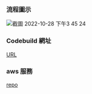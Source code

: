 ### 流程圖示
![截圖 2022-10-28 下午3 45 24](https://user-images.githubusercontent.com/39054010/198532744-0099a9b1-b421-4de4-a499-7f7a69740815.png)


### Codebuild 網址
[URL](https://ap-northeast-1.console.aws.amazon.com/codesuite/codebuild/171191418924/projects/DemoCodeBuildWithGithubDeploymentStack/history?region=ap-northeast-1&builds-meta=eyJmIjp7InRleHQiOiIifSwicyI6e30sIm4iOjIwLCJpIjowfQ) 

### aws 服務
[repo](https://github.com/simpsons01/AwsServicesForCodeBuildWithGithubActionDemo)

